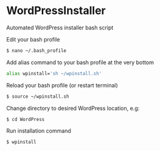 # WordPressInstaller
Automated WordPress installer bash script

Edit your bash profile

```bash
$ nano ~/.bash_profile
```

Add alias command to your bash profile at the very bottom

```bash
alias wpinstall='sh ~/wpinstall.sh'
```

Reload your bash profile (or restart terminal)

```bash
$ source ~/wpinstall.sh
```

Change directory to desired WordPress location, e.g:

```bash
$ cd WordPress
```

Run installation command

```bash
$ wpinstall
```
